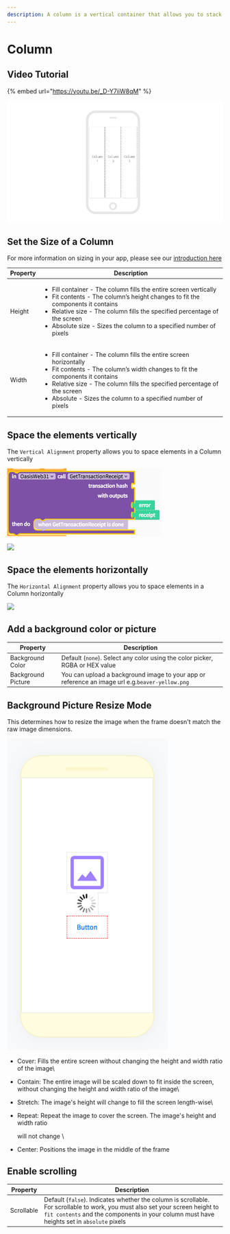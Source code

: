 ```yaml
---
description: A column is a vertical container that allows you to stack components.
---
```


# Column

## Video Tutorial

{% embed url="https://youtu.be/_D-Y7iiW8qM" %}

![](.gitbook/assets/thunkable-documentation-exhibits-65.png)

## Set the Size of a Column

For more information on sizing in your app, please see our [introduction here​](intro-to-sizing.md)

| **Property** | **Description**                                                                                                                                                                                                                                                                                                                   |
| ------------ | --------------------------------------------------------------------------------------------------------------------------------------------------------------------------------------------------------------------------------------------------------------------------------------------------------------------------------- |
| Height       | <ul><li>Fill container - The column fills the entire screen vertically  </li><li>Fit contents - The column’s height changes to fit the components it contains</li><li>Relative size - The column fills the specified percentage of the screen</li><li>Absolute size -  Sizes the column to a specified number of pixels</li></ul> |
| Width        | <ul><li>Fill container - The column fills the entire screen horizontally  </li><li>Fit contents -  The column’s width changes to fit the components it contains</li><li>Relative size - The column fills the specified percentage of the screen</li><li>Absolute - Sizes the column to a specified number of pixels</li></ul>     |

## Space the elements vertically

The `Vertical Alignment` property allows you to space elements in a Column vertically

![](<.gitbook/assets/image (1).png>)

![](.gitbook/assets/column-fig-2.png)

## Space the elements horizontally

The `Horizontal Alignment` property allows you to space elements in a Column horizontally

![](.gitbook/assets/thunkable-documentation-exhibits-66.png)

## Add a background color or picture

| Property           | Description                                                                                     |
| ------------------ | ----------------------------------------------------------------------------------------------- |
| Background Color   | Default (`none`). Select any color using the color picker, RGBA or HEX value                    |
| Background Picture | You can upload a background image to your app or reference an image url e.g.`beaver-yellow.png` |

## Background Picture Resize Mode

This determines how to resize the image when the frame doesn't match the raw image dimensions.

![](<.gitbook/assets/image (85).png>)

* Cover: Fills the entire screen without changing the height and width ratio of the image\

* Contain: The entire image will be scaled down to fit inside the screen, without changing the height and width ratio of the image\

* Stretch: The image's height will change to fill the screen length-wise\

*   Repeat: Repeat the image to cover the screen. The image's height and width ratio

    &#x20;will not change  \

* Center: Positions the image in the middle of the frame

## Enable scrolling

| Property   | Description                                                                                                                                                                                                                 |
| ---------- | --------------------------------------------------------------------------------------------------------------------------------------------------------------------------------------------------------------------------- |
| Scrollable | Default (`false`). Indicates whether the column is scrollable. For scrollable to work, you must also set your screen height to `fit contents`  and the components in your column must have heights set in `absolute` pixels |
